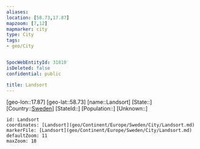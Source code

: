 ```yaml
---
aliases: 
location: [58.73,17.87]
mapzoom: [7,12] 
mapmarker: city 
type: City
tags:
- geo/City


SpocWebEntityId: 31810
isDeleted: false
confidential: public

title: Landsort
---
```

[geo-lon::17.87]
[geo-lat::58.73]
[name::Landsort]
[State::]
[Country::[Sweden](geo/Continent/Europe/Sweden.md)]
[StateId::]
[Population::]
[Unknown::]


```leaflet
id: Landsort
coordinates: [Landsort](geo/Continent/Europe/Sweden/City/Landsort.md)
markerFile: [Landsort](geo/Continent/Europe/Sweden/City/Landsort.md)
defaultZoom: 11 
maxZoom: 18
```



